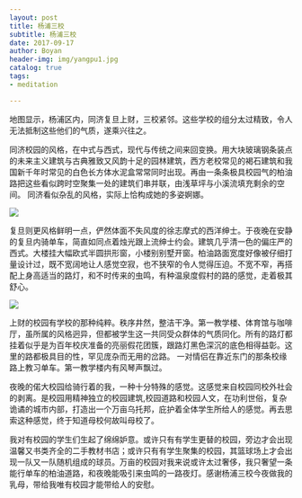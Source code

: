 ```yaml
---
layout: post
title: 杨浦三校
subtitle: 杨浦三校
date: 2017-09-17
author: Boyan
header-img: img/yangpu1.jpg
catalog: true
tags:
- meditation

---
```

地图显示，杨浦区内，同济复旦上财，三校紧邻。这些学校的组分太过精致，令人无法抵制这些他们的气质，遂乘兴往之。

同济校园的风格，在中式与西式，现代与传统之间来回变换。用大块玻璃钢条装点的未来主义建筑与古典雅致又风韵十足的园林建筑，西方老校常见的褐石建筑和我国新千年时常见的白色长方体水泥盒常常同时出现。再由一条条极具校园气的柏油路把这些看似跨时空聚集一处的建筑们串并联，由浅草坪与小溪流填充剩余的空间。  同济看似杂乱的风格，实际上恰构成她的多姿婀娜。

![](http://boyan-nyu.com/img/yangpu2.jpg)

复旦则更风格鲜明一点，俨然体面不失风度的徐志摩式的西洋绅士。于夜晚在安静的复旦内骑单车，简直如同点着烛光跟上流绅士约会。建筑几乎清一色的偏庄严的西式。大楼挂大幅欧式半圆拱形窗，小楼别别墅开窗。柏油路面宽度好像被仔细打量设计过，既不宽阔地让人感觉空寂，也不狭窄的令人觉得压迫。不宽不窄，再搭配上身高适当的路灯，和不时传来的虫鸣，有种温泉度假村的路的感觉，走着极其舒心。

![](http://boyan-nyu.com/img/yangpu4.jpg)

上财的校园有学校的那种纯粹。秩序井然，整洁干净。第一教学楼、体育馆与咖啡厅，虽所属的风格迥异，但都被学生这一共同受众群体的气质同化。所有的路灯都挂着似乎是为百年校庆准备的亮丽假花团簇，跟路灯黑色深沉的底色相得益彰。这里的路都极具目的性，罕见庞杂而无用的岔路。  一对情侣在靠近东门的那条校缘路上教习单车。第一教学楼内有风琴声飘过。

夜晚的偌大校园给骑行着的我，一种十分特殊的感觉。这感觉来自校园同校外社会的剥离。是校园用精神独立的校园建筑,校园道路和校园人文，在功利世俗，复杂诡谲的城市内部，打造出一个万亩乌托邦，庇护着全体学生所给人的感觉。再去思索这种感觉，终于知道母校何故叫母校了。

我对有校园的学生们生起了绵绵妒意。或许只有有学生更替的校园，旁边才会出现温馨又书类齐全的二手教材书店；或许只有有学生聚集的校园，其篮球场上才会出现一队又一队随机组成的球员。万亩的校园对我来说或许太过奢侈，我只奢望一条能行单车的柏油道路，和夜晚能吸引来虫鸣的一路夜灯。感谢杨浦三校今夜做我的乳母，带给我唯有校园才能带给人的安慰。